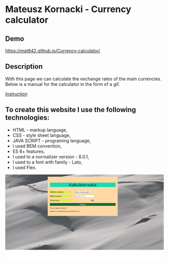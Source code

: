 # Mateusz Kornacki - Currency calculator

## Demo

https://mat842.github.io/Currency-calculator/

## Description

With this page we can calculate the exchange rates of the main currencies.
Below is a manual for the calculator in the form of a gif.

[Instruction](images/instruction.gif)

## To create this website I use the following technologies:

- HTML - markup language,
- CSS - style sheet language,
- JAVA SCRIPT - programing language,
- I used BEM convention,
- ES 6+ features,
- I used to a normalizer version - 8.0.1,
- I used to a font with family - Lato,
- I used Flex.

![Screenshot](images/screenshot.png)
